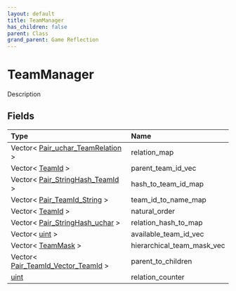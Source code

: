 ```yaml
---
layout: default
title: TeamManager
has_children: false
parent: Class
grand_parent: Game Reflection
---
```

# TeamManager
Description 

## Fields
| Type | Name |
|:-------------|:--------------|
| Vector< [Pair_uchar_TeamRelation](/game-reflection/classes/pair_uchar__team_relation.md) > | relation_map |
| Vector< [TeamId](/game-reflection/classes/team_id.md) > | parent_team_id_vec |
| Vector< [Pair_StringHash_TeamId](/game-reflection/classes/pair__string_hash__team_id.md) > | hash_to_team_id_map |
| Vector< [Pair_TeamId_String](/game-reflection/classes/pair__team_id__string.md) > | team_id_to_name_map |
| Vector< [TeamId](/game-reflection/classes/team_id.md) > | natural_order |
| Vector< [Pair_StringHash_uchar](/game-reflection/classes/pair__string_hash_uchar.md) > | relation_hash_to_map |
| Vector< [uint](/game-reflection/components/uint.md) > | available_team_id_vec |
| Vector< [TeamMask](/game-reflection/enums/team_mask.md) > | hierarchical_team_mask_vec |
| Vector< [Pair_TeamId_Vector_TeamId](/game-reflection/classes/pair__team_id__vector__team_id.md) > | parent_to_children |
| [uint](/game-reflection/components/uint.md) | relation_counter |
